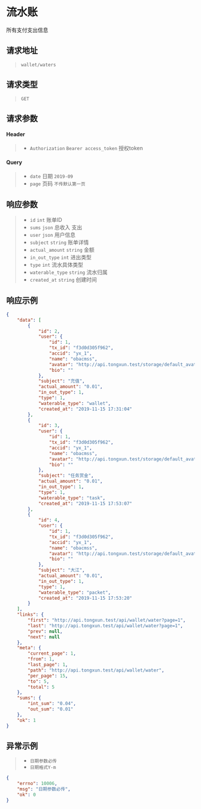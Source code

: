 # 流水账

所有支付支出信息

## 请求地址

> `wallet/waters`

## 请求类型

> `GET`

## 请求参数

#### Header

> - `Authorization` `Bearer access_token` 授权token

#### Query

> - `date` 日期 `2019-09`
> - `page` 页码 `不传默认第一页`

## 响应参数

> - `id` `int` 账单ID
> - `sums` `json` 总收入 支出
> - `user` `json` 用户信息
> - `subject` `string` 账单详情
> - `actual_amount` `string` 金额
> - `in_out_type` `int` 进出类型
> - `type` `int` 流水具体类型
> - `waterable_type` `string` 流水归属
> - `created_at` `string` 创建时间

## 响应示例

```json
{
    "data": [
        {
            "id": 2,
            "user": {
                "id": 1,
                "tx_id": "f3d0d305f962",
                "accid": "yx_1",
                "name": "obacmss",
                "avatar": "http://api.tongxun.test/storage/default_avatars/pic_020.jpg",
                "bio": ""
            },
            "subject": "充值",
            "actual_amount": "0.01",
            "in_out_type": 1,
            "type": 1,
            "waterable_type": "wallet",
            "created_at": "2019-11-15 17:31:04"
        },
        {
            "id": 3,
            "user": {
                "id": 1,
                "tx_id": "f3d0d305f962",
                "accid": "yx_1",
                "name": "obacmss",
                "avatar": "http://api.tongxun.test/storage/default_avatars/pic_020.jpg",
                "bio": ""
            },
            "subject": "任务赏金",
            "actual_amount": "0.01",
            "in_out_type": 1,
            "type": 1,
            "waterable_type": "task",
            "created_at": "2019-11-15 17:53:07"
        },
        {
            "id": 4,
            "user": {
                "id": 1,
                "tx_id": "f3d0d305f962",
                "accid": "yx_1",
                "name": "obacmss",
                "avatar": "http://api.tongxun.test/storage/default_avatars/pic_020.jpg",
                "bio": ""
            },
            "subject": "大江",
            "actual_amount": "0.01",
            "in_out_type": 1,
            "type": 1,
            "waterable_type": "packet",
            "created_at": "2019-11-15 17:53:20"
        }
    ],
    "links": {
        "first": "http://api.tongxun.test/api/wallet/water?page=1",
        "last": "http://api.tongxun.test/api/wallet/water?page=1",
        "prev": null,
        "next": null
    },
    "meta": {
        "current_page": 1,
        "from": 1,
        "last_page": 1,
        "path": "http://api.tongxun.test/api/wallet/water",
        "per_page": 15,
        "to": 5,
        "total": 5
    },
    "sums": {
        "int_sum": "0.04",
        "out_sum": "0.01"
    },
    "ok": 1
}
```

## 异常示例

> - `日期参数必传`
> - `日期格式Y-m`

```json
{
    "errno": 10006,
    "msg": "日期参数必传",
    "ok": 0
}
```

